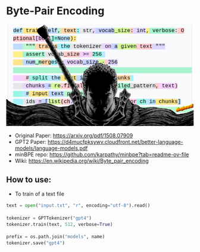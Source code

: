 # Byte-Pair Encoding

<p align="center">
    <img src="assets/for_valued_user.png"/>
</p>

- Original Paper: https://arxiv.org/pdf/1508.07909
- GPT2 Paper: https://d4mucfpksywv.cloudfront.net/better-language-models/language-models.pdf
- minBPE repo: https://github.com/karpathy/minbpe?tab=readme-ov-file
- Wiki: https://en.wikipedia.org/wiki/Byte_pair_encoding

## How to use: 

- To train of a text file
```python
text = open("input.txt", "r", encoding="utf-8").read()

tokenizer = GPTTokenizer("gpt4")
tokenizer.train(text, 512, verbose=True)

prefix = os.path.join("models", name)
tokenizer.save("gpt4")
```
